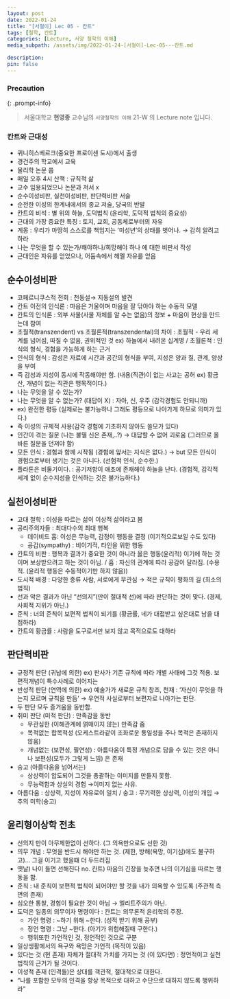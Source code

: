 ```yaml
---
layout: post
date: 2022-01-24
title: "[서철이] Lec 05 - 칸트"
tags: [철학, 칸트]
categories: [Lecture, 서양 철학의 이해]
media_subpath: /assets/img/2022-01-24-[서철이]-Lec-05---칸트.md

description:  
pin: false
---
```



### Precaution


{: .prompt-info}


> 서울대학교 **현영종** 교수님의 `서양철학의 이해` 21-W 의 Lecture note 입니다. 


### 칸트와 근대성

- 퀴니히스베르크(중요한 프로이센 도시)에서 출생
- 경건주의 학교에서 교육
- 물리학 논문 씀
- 매일 오후 4시 산책 : 규칙적 삶
- 교수 임용되었으나 논문과 저서 x
- 순수이성비판, 실천이성비판, 판단력비판 서술
- 순전한 이성의 한계내에서의 종교 저술, 당국의 반발
- 칸트의 비석 : 별 위의 하늘, 도덕법칙 (윤리학, 도덕적 법칙의 중요성)
- 근대의 가장 중요한 특징 : 토지, 교회, 공동체로부터의 자유
- 계몽 : 우리가 마땅히 스스로를 책임지는 ’미성년’의 상태를 벗어나. → 감히 알려고 하라
- 나는 무엇을 할 수 있는가/해야하나/희망해야 하나 에 대한 비판서 작성
- 근대인은 자유를 얻었으나, 어둠속에서 헤멜 자유를 얻음

## 순수이성비판

- 코페르니쿠스적 전회 : 천동설→ 지동설의 발견
- 칸트 이전의 인식론 : 마음은 거울이며 마음을 잘 닦아야 하는 수동적 모델
- 칸트의 인식론 : 외부 사물(사물 자체를 알 수는 없음)의 정보 + 마음이 현상을 만드는데 참여
- 초월적(transzendent) vs 초월론적(transzendental)의 차이 : 초월적 - 우리 세계를 넘어섬, 따질 수 없음, 권위적인 것 ex) 하늘에서 내려온 십계명 / 초월론적 : 인식의 형식, 경험을 가능하게 하는 근거
- 인식의 형식 : 감성은 자료에 시간과 공간의 형식을 부여, 지성은 양과 질, 관계, 양상을 부여
- 즉 감성과 지성이 동시에 작동해야만 함. (내용(직관)이 없는 사고는 공허 ex) 황금산, 개념이 없는 직관은 맹목적이다.)
- 나는 무엇을 알 수 있는가?
- 나는 무엇을 알 수 없는가? (대답이 X) : 자아, 신, 우주 (감각경험도 안되니까)
- ex) 완전한 평등 (실제로는 불가능하나 그래도 평등으로 나아가게 하므로 의미가 있다.)
- 즉 이성의 규제적 사용(감각 경험에 기초하지 않아도 쓸모가 있다)
- 인간이 겪는 질문 (나는 불멸 신은 존재,..?) → 대답할 수 없어 괴로움 (그러므로 올바른 질문을 던져야 함)
- 모든 인식 : 경험과 함께 시작됨 (경험에 앞서는 지식은 없다.) → but 모든 인식이 경험으로부터 생기는 것은 아니다. (선험적 인식, 순수한.)
- 플라톤은 비둘기이다. : 공기저항이 애초에 존재해야 하늘을 난다. (경험적, 감각적 세계 없이 순수지성을 인식하는 것은 불가능하다.)

## 실천이성비판

- 고대 철학 : 이성을 따르는 삶이 이상적 삶이라고 봄
- 공리주의자들 : 최대다수의 최대 행복
	- 데이비드 흄: 이성은 무능력, 감정이 행동을 결정 (이기적으로보일 수도 있다)
	- 공감(sympathy) : 비이기적, 타인을 위한 행동
- 칸트의 비판 : 행복과 결과가 중요한 것이 아니라 옳은 행동(윤리적) 이기에 하는 것이며 보상받으려고 하는 것이 아님. / 흄 : 자신의 관계에 따라 공감이 달라짐. (수용적. (윤리적 행동은 수동적이기만 하지 않음))
- 도시적 배경 : 다양한 종류 사람, 서로에게 무관심 → 적은 규칙이 평화의 길 (최소의 법칙)
- 선과 악은 결과가 아닌 “선의지”(만이 절대적 선)에 따라 판단하는 것이 맞다. (경제, 사회적 지위가 아닌.)
- 준칙 : 너의 준칙이 보편적 법칙이 되기를 (황금률, 네가 대접받고 싶은대로 남을 대접하라)
- 칸트의 황금률 : 사람을 도구로서만 보지 않고 목적으로도 대하라

## 판단력비판

- 규정적 판단 (귀납에 의한) ex) 판사가 기존 규칙에 따라 개별 사태에 그것 적용. 보편적개념이 특수사례로 이어지는
- 반성적 판단 (연역에 의한) ex) 예술가가 새로운 규칙 창조, 천재 : ‘자신이 무엇을 하는지 모르며 규칙을 만듬’ → 우연적 사실로부터 보편자로 나아가는 판단.
- 두 판단 모두 즐거움을 동반함.
- 취미 판단 (미적 판단) : 만족감을 동반
	- 무관심한 (이해관계에 얽매이지 않는) 만족감 줌
	- 목적없는 합목적성 (오케스트라같이 조화로운 통일성을 주나 목적은 존재하지 않음)
	- 개념없는 (보편성, 필연성) : 아름다움이 특정 개념으로 담을 수 있는 것은 아니나 보편성(모두가 그렇게 느낌) 은 존재
- 숭고 (아름다움을 넘어서는)
	- 상상력이 압도되어 그것을 총괄하는 이미지를 만들지 못함.
	- 무능력함과 상실의 경험 →이미지 없는 사유.
- 아름다움 : 상상력, 지성이 자유로이 일치 / 숭고 : 무기력한 상상력, 이성의 개입 →추의 미학(숭고)

## 윤리형이상학 전초

- 선의지 만이 아무제한없이 선하다. (그 의욕만으로도 선한 것)
- 의무 개념 : 무엇을 반드시 해야만 하는 것. (제한, 방해(욕망, 이기심)에도 불구하고)… 그걸 이기고 했을떄 더 두드러짐
- 옛날) 나이 들면 선해진다 no. 칸트) 마음의 긴장을 늦추면 나의 이기심을 따르는 행동을 함.
- 준칙 : 내 준칙이 보편적 법칙이 되어야만 할 것을 내가 의욕할 수 있도록 (주관적 측면의 존재)
- 심오한 통찰, 경험이 필요한 것이 아님 → 엘리트주의가 아닌.
- 도덕은 일종의 의무이자 명령이다 : 칸트는 의무론적 윤리학의 주장.
	- 가언 명령 : ~하기 위해 ~한다. (성적 받기 위해 공부)
	- 정언 명령 : 그냥 ~한다. (아기가 위험해질때 구한다.)
	- 행위또한 가언적인 것, 정언적인 것으로 구분
- 일상생활에서의 욕구와 욕망은 가언적 (목적이 있음)
- 있다는 것 (현 존재) 자체가 절대적 가치를 가지는 것 (이 있다면) : 정언적이고 실천 법칙의 근거가 될 것이다.
- 이성적 존재 (인격들)은 상대를 객관적, 절대적으로 대한다.
- “나를 포함한 모두의 인격을 항상 목적으로 대하고 수단으로 대하지 않도록 행위하라”


<script>
  window.MathJax = {
    tex: {
      macros: {
        R: "\\mathbb{R}",
        N: "\\mathbb{N}",
        Z: "\\mathbb{Z}",
        Q: "\\mathbb{Q}",
        C: "\\mathbb{C}",
        proj: "\\operatorname{proj}",
        rank: "\\operatorname{rank}",
        im: "\\operatorname{im}",
        dom: "\\operatorname{dom}",
        codom: "\\operatorname{codom}",
        argmax: "\\operatorname*{arg\,max}",
        argmin: "\\operatorname*{arg\,min}",
        "\{": "\\lbrace",
        "\}": "\\rbrace",
        sub: "\\subset",
        sup: "\\supset",
        sube: "\\subseteq",
        supe: "\\supseteq"
      },
      tags: "ams",
      strict: false, 
      inlineMath: [["$", "$"], ["\\(", "\\)"]],
      displayMath: [["$$", "$$"], ["\\[", "\\]"]]
    },
    options: {
      skipHtmlTags: ["script", "noscript", "style", "textarea", "pre"]
    }
  };
</script>
<script async src="https://cdn.jsdelivr.net/npm/mathjax@3/es5/tex-mml-chtml.js"></script>
